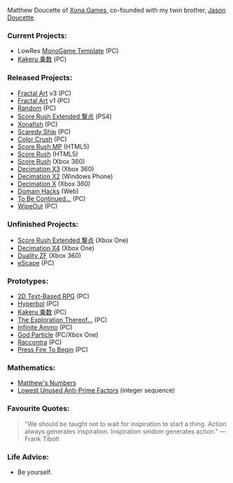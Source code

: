 Matthew Doucette of [Xona Games](https://github.com/XonaGames), co-founded with my twin brother, [Jason Doucette](https://github.com/JDoucette).
### Current Projects:
- LowRes [MonoGame Template](http://xona.com/kakeru/) (PC)
- [Kakeru 乗数](http://xona.com/kakeru/) (PC)

### Released Projects:
- [Fractal Art](https://youtu.be/fpyS-u69-zs) v3 (PC)
- [Fractal Art](https://youtu.be/1pK00KAIC9Q) v1 (PC)
- [Random](http://xona.com/random) (PC)
- [Score Rush Extended 撃点](http://xona.com/scorerush/) (PS4)
- [Xonafish](http://xona.com/xonafish/) (PC)
- [Scaredy Ship](http://xona.com/scaredyship/) (PC)
- [Color Crush](http://xona.com/colorcrush/) (PC)
- [Score Rush MP](http://xona.com/scorerush/html5/) (HTML5)
- [Score Rush](http://xona.com/scorerush/html5/) (HTML5)
- [Score Rush](http://xona.com/scorerush/x360/) (Xbox 360)
- [Decimation X3](http://xona.com/decimationx3/) (Xbox 360)
- [Decimation X2](http://xona.com/decimationx2/) (Windows Phone)
- [Decimation X](http://xona.com/decimationx/) (Xbox 360)
- [Domain Hacks](http://xona.com/domainhacks/) (Web)
- [To Be Continued...](http://xona.com/tbc/) (PC)
- [WipeOut](http://xona.com/wipeout/) (PC)
### Unfinished Projects:
- [Score Rush Extended 撃点](http://xona.com/scorerush/) (Xbox One)
- [Decimation X4](http://xona.com/decimationx4/) (Xbox One)
- [Duality ZF](http://xona.com/dualityzf/) (Xbox 360)
- [eScape](http://xona.com/escape/) (PC)
### Prototypes:
- [2D Text-Based RPG](https://github.com/Xonatron/TextBasedRPG) (PC)
- [Hyperbol](http://xona.com/hyperbol/) (PC)
- [Kakeru 乗数](http://xona.com/kakeru/) (PC)
- [The Exploration Thereof...](http://xona.com/exploration/) (PC)
- [Infinite Ammo](http://xona.com/infiniteammo/) (PC)
- [God Particle](http://xona.com/godparticle/) (PC/Xbox One)
- [Raccontra](http://xona.com/raccontra/) (PC)
- [Press Fire To Begin](http://xona.com/pressfire/) (PC)
### Mathematics:
- [Matthew's Numbers](http://xona.com/matthewsnumbers/)
- [Lowest Unused Anti-Prime Factors](https://oeis.org/A332271) (integer sequence)
### Favourite Quotes:
> "We should be taught not to wait for inspiration to start a thing. Action always generates inspiration. Inspiration seldom generates action." — Frank Tibolt
### Life Advice:
- Be yourself.

<!--
**Xonatron/Xonatron** is a ✨ _special_ ✨ repository because its `README.md` (this file) appears on your GitHub profile.

Here are some ideas to get you started:

- 🔭 I’m currently working on ...
- 🌱 I’m currently learning ...
- 👯 I’m looking to collaborate on ...
- 🤔 I’m looking for help with ...
- 💬 Ask me about ...
- 📫 How to reach me: ...
- 😄 Pronouns: ...
- ⚡ Fun fact: ...
-->

